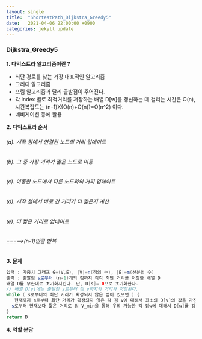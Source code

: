 ```yaml
---
layout: single
title:  "ShortestPath_Dijkstra_Greedy5"
date:   2021-04-06 22:00:00 +0900
categories: jekyll update
---
```


### Dijkstra_Greedy5 

**1. 다익스트라 알고리즘이란 ?**
* 최단 경로를 찾는 가장 대표적인 알고리즘
* 그리디 알고리즘
* 프림 알고리즘과 달리 출발점이 주어진다.
* 각 index 별로 최적거리를 저장하는 배열 D[w]를 갱신하는 데 걸리는 시간은 O(n), 
  시간복잡도는 (n-1)X{O(n)+O(n)}=O(n^2) 이다.
* 네비게이션 등에 활용

**2. 다익스트라 순서**
###### (a). 시작 점에서 연결된 노드의 거리 업데이트
###### (b). 그 중 가장 거리가 짧은 노드로 이동
###### (c). 이동한 노드에서 다른 노드와의 거리 업데이트
###### (d). 시작 점에서 바로 간 거리가 더 짧은지 계산
###### (e). 더 짧은 거리로 업데이트 
###### =====>(n-1)만큼 반복 


**3. 문제**
```java
입력 : 가중치 그래프 G=(V,E), |V|=n(점의 수), |E|=m(선분의 수)
출력 : 출발점 s로부터 (n-1)개의 점까지 각각 최단 거리를 저장한 배열 D
배열 D를 무한대로 초기화시킨다. 단, D[s]= 0으로 초기화한다.
// 배열 D[v]에는 출발점 s로부터 점 v까지의 거리가 저장된다.
while ( s로부터의 최단 거리가 확정되지 않은 점이 있으면 ) {
   현재까지 s로부터 최단 거리가 확정되지 않은 각 점 v에 대해서 최소의 D[v]의 값을 가진 점 V_min을 선택하고, 출발점 s로부터 점 V_min까지의 최단 거리 D[V_min]을 확정시킨다.
  s로부터 현재보다 짧은 거리로 점 V_min을 통해 우회 가능한 각 점w에 대해서 D[w]를 갱신
}
return D
```


**4. 역할 분담**



